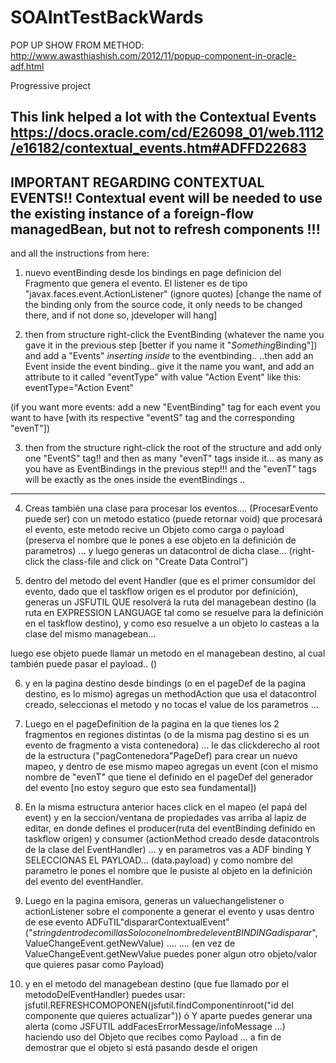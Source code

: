 # SOAIntTestBackWards

POP UP SHOW FROM METHOD: http://www.awasthiashish.com/2012/11/popup-component-in-oracle-adf.html

Progressive project


This link helped a lot with the Contextual Events
https://docs.oracle.com/cd/E26098_01/web.1112/e16182/contextual_events.htm#ADFFD22683
---
IMPORTANT REGARDING CONTEXTUAL EVENTS!!
Contextual event will be needed to use the existing instance of a foreign-flow managedBean, but not to refresh components !!!
---
and all the instructions from here:

<INICIO>

1) nuevo eventBinding desde los bindings en page definicion del Fragmento que genera el evento. El listener es de tipo "javax.faces.event.ActionListener" (ignore quotes) [change the name of the binding only from the source code, it only needs to be changed there, and if not done so, jdeveloper will hang]

2) then from structure right-click the EventBinding (whatever the name you gave it in the previous step [better if you name it "*Something*Binding"]) and add a "Events" *inserting inside* to the eventbinding..
..then add an Event inside the event binding.. give it the name you want, and add an attribute to it called "eventType" with value "Action Event" like this: eventType="Action Event"

(if you want more events: add a new "EventBinding" tag for each event you want to have [with its respective "eventS" tag and the corresponding "evenT"])

3) then from the structure right-click the root of the structure and add only one "EventS" tag!! and then as many "evenT" tags inside it... as many as you have as EventBindings in the previous step!!! and the "evenT" tags will be exactly as the ones inside the eventBindings ..

---

4) Creas también una clase para procesar los eventos.... (ProcesarEvento puede ser) con un metodo estatico (puede retornar void) que procesará el evento, este metodo recive un Objeto como carga o payload (preserva el nombre que le pones a ese objeto en la definición de parametros) ... y luego generas un datacontrol de dicha clase... (right-click the class-file and click on "Create Data Control")



5) dentro del metodo del event Handler (que es el primer consumidor del evento, dado que el taskflow origen es el produtor por definición), generas un JSFUTIL QUE resolverá la ruta del managebean destino (la ruta en EXPRESSION LANGUAGE tal como se resuelve para la definición en el taskflow destino), y como eso resuelve a un objeto lo casteas a la clase del mismo managebean... 

luego ese objeto puede llamar un metodo en el managebean destino, al cual también puede pasar el payload.. ()



6) y en la pagina destino desde bindings (o en el pageDef de la pagina destino, es lo mismo) agregas un methodAction  que usa el datacontrol creado, seleccionas el metodo y no tocas el value de los parametros ...



7) Luego en el pageDefinition de la pagina en la que tienes los 2 fragmentos en regiones distintas (o de la misma pag destino si es un evento de fragmento a vista contenedora) ... le das clickderecho al root de la estructura ("pagContenedora"PageDef) para crear un nuevo mapeo, y dentro de ese mismo mapeo agregas un event (con el mismo nombre de "evenT" que tiene el definido en el pageDef del generador del evento [no estoy seguro que esto sea fundamental]) 

8) En la misma estructura anterior haces click en el mapeo (el papá del event) y en la seccion/ventana de propiedades vas arriba al lapiz de editar, en donde defines el producer(ruta del eventBinding definido en taskflow origen) y consumer (actionMethod creado desde datacontrols de la clase del EventHandler) ...  y en parametros vas a ADF binding Y SELECCIONAS EL PAYLOAD... (data.payload) y como nombre del parametro le pones el nombre que le pusiste al objeto en la definición del evento del eventHandler.



9) Luego en la pagina emisora, generas un  valuechangelistener o actionListener sobre el componente a generar el evento y usas dentro de ese evento ADFuTIL"dispararContextualEvent" ("*stringdentrodecomillasSoloconelnombredeleventBINDINGadisparar*", ValueChangeEvent.getNewValue) ....
.... (en vez de ValueChangeEvent.getNewValue puedes poner algun otro objeto/valor que quieres pasar como Payload)



10) y en el metodo del managebean destino (que fue llamado por el metodoDelEventHandler) puedes usar:
 jsfutil.REFRESHCOMOPONEN(jsfutil.findComponentinroot("id del componente que quieres actualizar"))
ó
 Y aparte puedes generar una alerta (como JSFUTIL addFacesErrorMessage/infoMessage ...) haciendo uso del Objeto que recibes como Payload ... a fin de demostrar que el objeto si está pasando desde el origen


<FIN>
